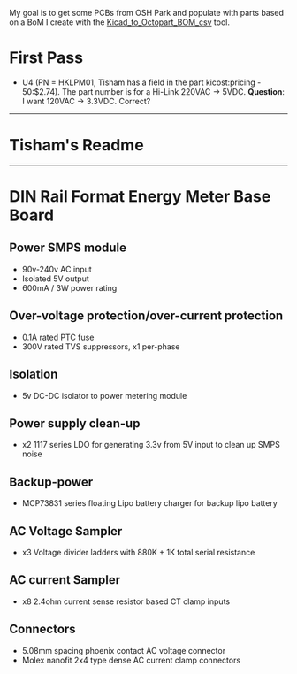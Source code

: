 My goal is to get some PCBs from OSH Park and populate with parts based on a BoM I create with the [Kicad_to_Octopart_BOM_csv](https://github.com/BitKnitting/Kicad_to_Octopart_BOM_csv) tool.

# First Pass  
* U4 (PN = HKLPM01, Tisham has a field in the part kicost:pricing - 50:$2.74). The part number is for a Hi-Link 220VAC -> 5VDC.
__Question__: I want 120VAC -> 3.3VDC.  Correct?  

************************************************************
# Tisham's Readme
************************************************************
# DIN Rail Format Energy Meter Base Board
## Power SMPS module
- 90v-240v AC input
- Isolated 5V output
- 600mA / 3W power rating

## Over-voltage protection/over-current protection
- 0.1A rated PTC fuse
- 300V rated TVS suppressors, x1 per-phase

## Isolation
- 5v DC-DC isolator to power metering module

## Power supply clean-up
- x2 1117 series LDO for generating 3.3v from 5V input to clean up SMPS noise

## Backup-power
- MCP73831 series floating Lipo battery charger for backup lipo battery

## AC Voltage Sampler
- x3 Voltage divider ladders with 880K + 1K total serial resistance

## AC current Sampler
- x8 2.4ohm current sense resistor based CT clamp inputs

## Connectors
- 5.08mm spacing phoenix contact AC voltage connector
- Molex nanofit 2x4 type dense AC current clamp connectors